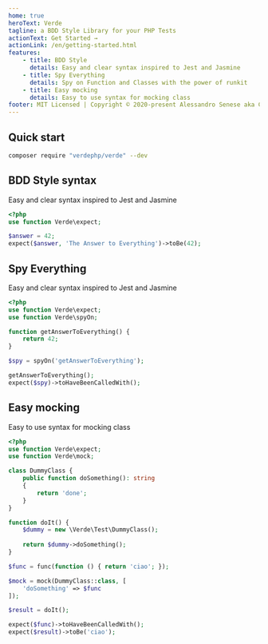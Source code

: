 ```yaml
---
home: true
heroText: Verde
tagline: a BDD Style Library for your PHP Tests
actionText: Get Started →
actionLink: /en/getting-started.html
features:
    - title: BDD Style
      details: Easy and clear syntax inspired to Jest and Jasmine
    - title: Spy Everything
      details: Spy on Function and Classes with the power of runkit
    - title: Easy mocking
      details: Easy to use syntax for mocking class  
footer: MIT Licensed | Copyright © 2020-present Alessandro Senese aka Ceceppa
---
```


## Quick start

```sh
composer require "verdephp/verde" --dev
```

## BDD Style syntax

Easy and clear syntax inspired to Jest and Jasmine

```php
<?php
use function Verde\expect;

$answer = 42;
expect($answer, 'The Answer to Everything')->toBe(42);
```


## Spy Everything

Easy and clear syntax inspired to Jest and Jasmine

```php
<?php
use function Verde\expect;
use function Verde\spyOn;

function getAnswerToEverything() {
    return 42;
}

$spy = spyOn('getAnswerToEverything'); 

getAnswerToEverything();
expect($spy)->toHaveBeenCalledWith();
```

## Easy mocking

Easy to use syntax for mocking class

```php
<?php
use function Verde\expect;
use function Verde\mock;

class DummyClass {
    public function doSomething(): string
    {
        return 'done';
    }
}

function doIt() {
    $dummy = new \Verde\Test\DummyClass();
    
    return $dummy->doSomething();
}

$func = func(function () { return 'ciao'; });

$mock = mock(DummyClass::class, [
    'doSomething' => $func
]);

$result = doIt();

expect($func)->toHaveBeenCalledWith();
expect($result)->toBe('ciao');
```
